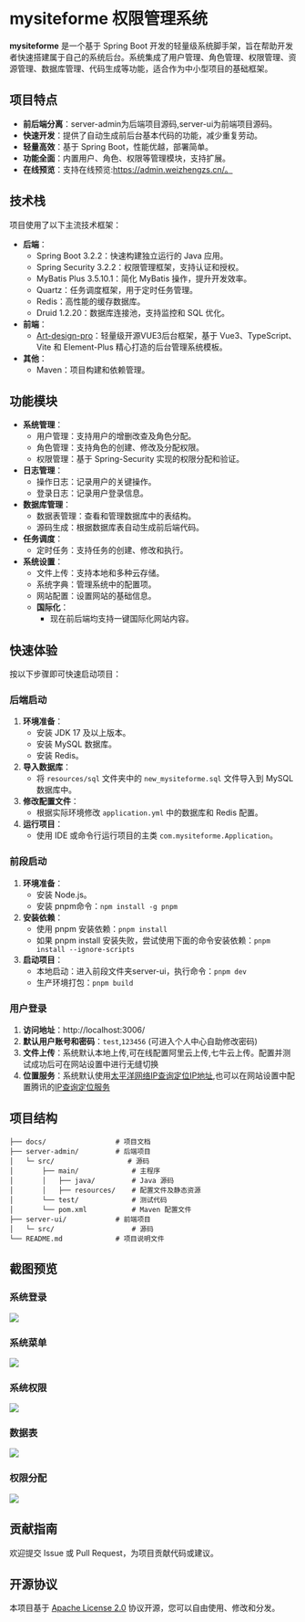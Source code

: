 # mysiteforme 权限管理系统

**mysiteforme** 是一个基于 Spring Boot 开发的轻量级系统脚手架，旨在帮助开发者快速搭建属于自己的系统后台。系统集成了用户管理、角色管理、权限管理、资源管理、数据库管理、代码生成等功能，适合作为中小型项目的基础框架。

## 项目特点
- **前后端分离**：server-admin为后端项目源码,server-ui为前端项目源码。
- **快速开发**：提供了自动生成前后台基本代码的功能，减少重复劳动。
- **轻量高效**：基于 Spring Boot，性能优越，部署简单。
- **功能全面**：内置用户、角色、权限等管理模块，支持扩展。
- **在线预览**：支持在线预览:https://admin.weizhengzs.cn/。 

## 技术栈
项目使用了以下主流技术框架：
- **后端**：
    - Spring Boot 3.2.2：快速构建独立运行的 Java 应用。
    - Spring Security 3.2.2：权限管理框架，支持认证和授权。
    - MyBatis Plus 3.5.10.1：简化 MyBatis 操作，提升开发效率。
    - Quartz：任务调度框架，用于定时任务管理。
    - Redis：高性能的缓存数据库。
    - Druid 1.2.20：数据库连接池，支持监控和 SQL 优化。
- **前端**：
    - [Art-design-pro](https://github.com/Daymychen/art-design-pro)：轻量级开源VUE3后台框架，基于 Vue3、TypeScript、Vite 和 Element-Plus 精心打造的后台管理系统模板。
- **其他**：
    - Maven：项目构建和依赖管理。

## 功能模块
- **系统管理**：
    - 用户管理：支持用户的增删改查及角色分配。
    - 角色管理：支持角色的创建、修改及分配权限。
    - 权限管理：基于 Spring-Security 实现的权限分配和验证。
- **日志管理**：
    - 操作日志：记录用户的关键操作。
    - 登录日志：记录用户登录信息。
- **数据库管理**：
    - 数据表管理：查看和管理数据库中的表结构。
    - 源码生成：根据数据库表自动生成前后端代码。
- **任务调度**：
    - 定时任务：支持任务的创建、修改和执行。
- **系统设置**：
    - 文件上传：支持本地和多种云存储。
    - 系统字典：管理系统中的配置项。
    - 网站配置：设置网站的基础信息。
  - **国际化**：
    - 现在前后端均支持一键国际化网站内容。

## 快速体验
按以下步骤即可快速启动项目：
### 后端启动
1. **环境准备**：
    - 安装 JDK 17 及以上版本。
    - 安装 MySQL 数据库。
    - 安装 Redis。
2. **导入数据库**：
    - 将 `resources/sql` 文件夹中的 `new_mysiteforme.sql` 文件导入到 MySQL 数据库中。
3. **修改配置文件**：
    - 根据实际环境修改 `application.yml` 中的数据库和 Redis 配置。
4. **运行项目**：
    - 使用 IDE 或命令行运行项目的主类 `com.mysiteforme.Application`。
### 前段启动
1. **环境准备**：
   - 安装 Node.js。
   - 安装 pnpm命令：`npm install -g pnpm`
2. **安装依赖**：
   - 使用 pnpm 安装依赖：`pnpm install`
   - 如果 pnpm install 安装失败，尝试使用下面的命令安装依赖：`pnpm install --ignore-scripts`
3. **启动项目**：
   - 本地启动：进入前段文件夹server-ui，执行命令：`pnpm dev`
   - 生产环境打包：`pnpm build`
### 用户登录
1. **访问地址**：http://localhost:3006/
2. **默认用户账号和密码**：`test`,`123456` (可进入个人中心自助修改密码)
3. **文件上传**：系统默认本地上传,可在线配置阿里云上传,七牛云上传。配置并测试成功后可在网站设置中进行无缝切换
4. **位置服务**：系统默认使用[太平洋网络IP查询定位IP地址](https://whois.pconline.com.cn/),也可以在网站设置中配置腾讯的[IP查询定位服务](https://lbs.qq.com/)
## 项目结构
```
├── docs/                 # 项目文档
├── server-admin/         # 后端项目
│   └─ src/                  # 源码
│       ├── main/             # 主程序
│       │   ├── java/         # Java 源码
│       │   ├── resources/    # 配置文件及静态资源
│       └── test/             # 测试代码
│       └── pom.xml           # Maven 配置文件
├── server-ui/            # 前端项目
│   └─ src/                   # 源码
└── README.md             # 项目说明文件
```

## 截图预览
### 系统登录
![](server-admin/src/main/resources/static/images/login.png)
### 系统菜单
![](server-admin/src/main/resources/static/images/menu_manager.png)
### 系统权限
![](server-admin/src/main/resources/static/images/permission_manager.png)
### 数据表
![](server-admin/src/main/resources/static/images/table.png)
### 权限分配
![](server-admin/src/main/resources/static/images/permission_assgin.png)

## 贡献指南
欢迎提交 Issue 或 Pull Request，为项目贡献代码或建议。

## 开源协议
本项目基于 [Apache License 2.0](https://www.apache.org/licenses/LICENSE-2.0) 协议开源，您可以自由使用、修改和分发。
